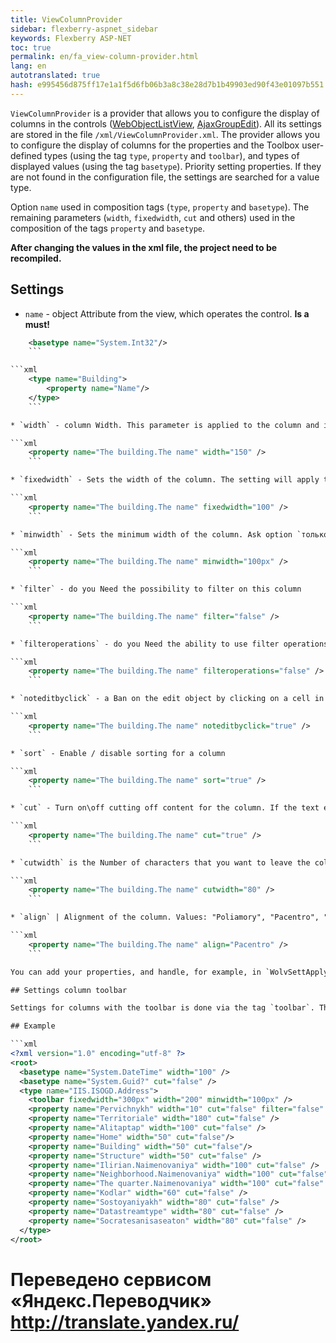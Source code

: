 ```yaml
--- 
title: ViewColumnProvider 
sidebar: flexberry-aspnet_sidebar 
keywords: Flexberry ASP-NET 
toc: true 
permalink: en/fa_view-column-provider.html 
lang: en 
autotranslated: true 
hash: e995456d875ff17e1a1f5d6fb06b3a8c38e28d7b1b49903ed90f43e01097b551 
--- 
```


`ViewColumnProvider` is a provider that allows you to configure the display of columns in the controls ([WebObjectListView](fa_web-object-list-view.html), 
[AjaxGroupEdit](fa_ajax-group-edit.html)). All its settings are stored in the file `/xml/ViewColumnProvider.xml`. 
The provider allows you to configure the display of columns for the properties and the Toolbox user-defined types (using the tag `type`, `property` and `toolbar`), and types of displayed values (using the tag `basetype`). 
Priority setting properties. If they are not found in the configuration file, the settings are searched for a value type. 

Option `name` used in composition tags (`type`, `property` and `basetype`). The remaining parameters (`width`, `fixedwidth`, `cut` and others) used in the composition of the tags `property` and `basetype`. 

__After changing the values in the xml file, the project need to be recompiled.__ 

## Settings 

* `name` - object Attribute from the view, which operates the control. **Is a must!** 

```xml 
    <basetype name="System.Int32"/>
    ``` 

```xml
    <type name="Building">
        <property name="Name"/>
    </type>
    ``` 

* `width` - column Width. This parameter is applied to the column and its contents. Usually, all columns must have a certain width, set this option and the rest of the columns in css is set to 100% width. 

```xml
    <property name="The building.The name" width="150" />
    ``` 

* `fixedwidth` - Sets the width of the column. The setting will apply to the column. You can specify as just the number(100 - by default, pixels), and pixels(100px), and percent(100%) 

```xml
    <property name="The building.The name" fixedwidth="100" />
    ``` 

* `minwidth` - Sets the minimum width of the column. Ask option `только in пикселях` or it won't work. The minimum width used when the current column width becomes less than the minimum. 

```xml
    <property name="The building.The name" minwidth="100px" />
    ``` 

* `filter` - do you Need the possibility to filter on this column 

```xml
    <property name="The building.The name" filter="false" />
    ``` 

* `filteroperations` - do you Need the ability to use filter operations on this column (`>=`, `<=`) 

```xml
    <property name="The building.The name" filteroperations="false" />
    ``` 

* `noteditbyclick` - a Ban on the edit object by clicking on a cell in this column (edit and so is canceled if you specify `filter=false`). 

```xml
    <property name="The building.The name" noteditbyclick="true" />
    ``` 

* `sort` - Enable / disable sorting for a column 

```xml
    <property name="The building.The name" sort="true" />
    ``` 

* `cut` - Turn on\off cutting off content for the column. If the text exceeds 30 characters, the text is clipped at the end and adds an ellipsis 

```xml
    <property name="The building.The name" cut="true" />
    ``` 

* `cutwidth` is the Number of characters that you want to leave the column without clipping. If this parameter is specified, there is no set cut="true" 

```xml
    <property name="The building.The name" cutwidth="80" />
    ``` 

* `align` | Alignment of the column. Values: "Poliamory", "Pacentro", "Poprawka" 

```xml
    <property name="The building.The name" align="Pacentro" />
    ``` 

You can add your properties, and handle, for example, in `WolvSettApplyer`. To arbitrary display settings you can use the method `GetColumnSettingsBySettingsname(type imantrek, PropertyName);` 

## Settings column toolbar 

Settings for columns with the toolbar is done via the tag `toolbar`. This tag allows the following parameters: `width`, `fixedwidth`, `minwidth`, `align`. 

## Example 

```xml
<?xml version="1.0" encoding="utf-8" ?>
<root>
  <basetype name="System.DateTime" width="100" />
  <basetype name="System.Guid?" cut="false" />
  <type name="IIS.ISOGD.Address">
    <toolbar fixedwidth="300px" width="200" minwidth="100px" />
    <property name="Pervichnykh" width="10" cut="false" filter="false" sort="false" align="Pacentro" noteditbyclick="true"/>
    <property name="Territoriale" width="180" cut="false" />
    <property name="Alitaptap" width="100" cut="false" />
    <property name="Home" width="50" cut="false"/>
    <property name="Building" width="50" cut="false"/>
    <property name="Structure" width="50" cut="false" />
    <property name="Ilirian.Naimenovaniya" width="100" cut="false" />
    <property name="Neighborhood.Naimenovaniya" width="100" cut="false" />
    <property name="The quarter.Naimenovaniya" width="100" cut="false" />
    <property name="Kodlar" width="60" cut="false" />
    <property name="Sostoyaniyakh" width="80" cut="false" />
    <property name="Datastreamtype" width="80" cut="false" />
    <property name="Socratesanisaseaton" width="80" cut="false" />
  </type>
</root>
``` 



 # Переведено сервисом «Яндекс.Переводчик» http://translate.yandex.ru/